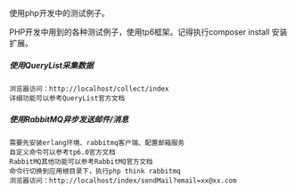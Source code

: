 使用php开发中的测试例子。

PHP开发中用到的各种测试例子，使用tp6框架。记得执行composer install 安装扩展。

##### 使用QueryList采集数据
    浏览器访问：http://localhost/collect/index
    详细功能可以参考QueryList官方文档
    
##### 使用RabbitMQ异步发送邮件/消息
    需要先安装erlang环境、rabbitmq客户端、配置邮箱服务
    自定义命令可以参考tp6.0官方文档
    RabbitMQ其他功能可以参考RabbitMQ官方文档
    命令行切换到应用根目录下，执行php think rabbitmq
    浏览器访问：http://localhost/index/sendMail?email=xx@xx.com
    